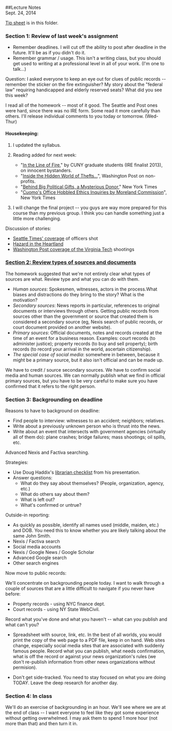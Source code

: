 ##Lecture Notes<br>Sept. 24, 2014

[Tip sheet](backgrounding.md) is in this folder.

### Section 1: Review of last week's assignment
* Remember deadlines. I will cut off the ability to post after deadline in the future. It'll be as if you didn't do it.
* Remember grammar / usage. This isn't a writing class, but you should get used to writing at a professional level in all of your work. (I'm one to talk...)

Question: I asked everyone to keep an eye out for clues of public records -- remember the sticker on the fire extinguisher? My story about the "federal law" requiring handicapped and elderly reserved seats? What did you see this week?

I read all of the homework -- most of it good. The Seattle and Post ones were hard, since there was no IRE form. Some read it more carefully than others. I'll release individual comments to you today or tomorrow. (Wed-Thur)

#### Housekeeping:

1. I updated the syllabus.
2. Reading added for next week: 

	* "[In the Line of Fire](http://www.219mag.com/in-the-line-of-fire/)," by CUNY graduate students (IRE finalist 2013), on innocent bystanders.
	* "[Inside the Hidden World of Thefts...](http://www.washingtonpost.com/investigations/inside-the-hidden-world-of-thefts-scams-and-phantom-purchases-at-the-nations-nonprofits/2013/10/26/825a82ca-0c26-11e3-9941-6711ed662e71_story.html)", Washington Post on non-profits. 
	* "[Behind Big Political Gifts, a Mysterious Donor](http://www.nytimes.com/2012/07/28/nyregion/behind-big-political-gifts-a-mysterious-donor-from-queens.html?pagewanted=all)," New York Times
	* "[Cuomo's Office Hobbled Ethics Inquiries by Moreland Commission](http://www.nytimes.com/2014/07/23/nyregion/governor-andrew-cuomo-and-the-short-life-of-the-moreland-commission.html)", New York Times

3. I will change the final project -- you guys are way more prepared for this course than my previous group. I think you can handle something just a little more challenging.

Discussion of stories: 

* [Seattle Times' coverage](http://www.pulitzer.org/archives/8868) of officers shot
* [Hazard in the Heartland](http://ire.org/resource-center/stories/26249/)
* [Washington Post coverage of the Virginia Tech]( http://www.pulitzer.org/2014\_breaking\_news\_reporting\_finalist\_2) shootings

<h3 style="text-decoration:underline;"> Section 2: Review types of sources and documents</h3>

The homework suggested that we're not entirely clear what types of sources are what. Review type and what you can do with them. 

* *Human sources*: Spokesmen, witnesses, actors in the process.What biases and distractions do they bring to the story? What is the motivation? 
* *Secondary sources*: News reports in particular, references to original documents or interviews through others. Getting public records from sources other than the government or source that created them is considered a secondary source (eg, Nexis search of public records, or court document provided on another website).
* *Primary sources*: Official documents, notes and records created at the time of an event for a business reason. Examples: court records (to administer justice); property records (to buy and sell property); birth records (to record your arrival in the world, ascertain citizenship). 
* *The special case of social media*: somewhere in between, because it might be a primary source, but it also isn't official and can be made up.

We have to credit / source secondary sources. We have to confirm social media and human sources. We can normally publish what we find in official primary sources, but you have to be very careful to make sure you have confirmed that it refers to the right person.

### Section 3: Backgrounding on deadline

Reasons to have to background  on deadline:

* Find people to interview: witnesses to an accident; neighbors; relatives.
* Write about a previously unknown person who is thrust into the news.  
* Write about an event that intersects with government agencies (virtually all of them do): plane crashes; bridge failures; mass shootings; oil spills, etc.

Advanced Nexis and Factiva searching.  

Strategies:

* Use Doug Haddix's [librarian checklist](http://ire.org/resource-center/tipsheets/3716/) from his presentation.
* Answer questions:
	* What do they say about themselves? (People, organization, agency, etc.)
	* What do others say about them?
	* What is left out?
	* What's confirmed or untrue?

Outside-in reporting: 


* As quickly as possible, identify all names used (middle, maiden, etc.) and DOB. You need this to know whether you  are likely talking about the same John Smith. 
* Nexis / Factiva search
* Social media accounts
* Nexis / Google News / Google Scholar
* Advanced Google search
* Other search engines

Now move to public records:

We'll concentrate on backgrounding people today. I want to walk through a couple of sources that are a little difficult to navigate if you never have before: 

* Property records - using NYC finance dept.
* Court records - using NY State WebCivil.

Record what you've done and what you haven't -- what can you publish and what can't you? 

* Spreadsheet with source, link, etc. In the best of all worlds, you would print the copy of the web page to a PDF file, keep in on hand. Web sites change, especially social media sites that are associated with suddenly famous people. Record what you can publish, what needs confirmation, what is off the record or against your news organization's rules (we don't re-publish information from other news organizations without permision).

* Don't get side-tracked. You need to stay focused on what you are doing TODAY. Leave the deep research for another day.


### Section 4: In class
We'll do an exercise of backgrounding in an hour. We'll see where we are at the end of class -- I want everyone to feel like they got some experience without getting overwhelmed. I may ask them to spend 1 more hour (not more than that) and then turn it in. 